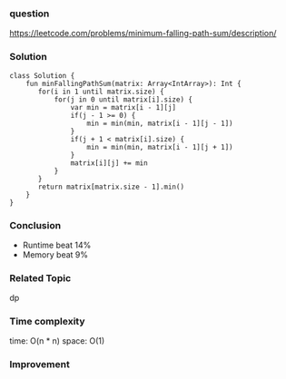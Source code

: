 ### question
https://leetcode.com/problems/minimum-falling-path-sum/description/

### Solution
```
class Solution {
    fun minFallingPathSum(matrix: Array<IntArray>): Int {
       for(i in 1 until matrix.size) {
           for(j in 0 until matrix[i].size) {
               var min = matrix[i - 1][j]
               if(j - 1 >= 0) {
                   min = min(min, matrix[i - 1][j - 1])
               }
               if(j + 1 < matrix[i].size) {
                   min = min(min, matrix[i - 1][j + 1])
               }
               matrix[i][j] += min
           }
       } 
       return matrix[matrix.size - 1].min()
    }
}
```
### Conclusion
- Runtime beat 14% 
- Memory beat 9%

### Related Topic
dp

### Time complexity
time: O(n * n)
space: O(1)

### Improvement